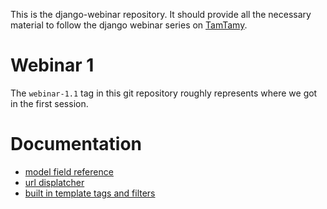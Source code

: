 This is the django-webinar repository. It should provide all the necessary material to follow the django webinar series on [TamTamy](https://tamtamy.reply.eu).

# Webinar 1
The `webinar-1.1` tag in this git repository roughly represents where we got in the first session.

# Documentation
- [model field reference](https://docs.djangoproject.com/en/dev/ref/models/fields/#field-types)
- [url displatcher](https://docs.djangoproject.com/en/dev/topics/http/urls/)
- [built in template tags and filters](https://docs.djangoproject.com/en/dev/ref/templates/builtins/)

